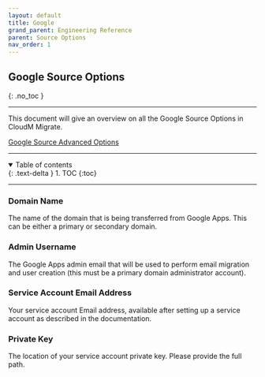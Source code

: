 ```yaml
---
layout: default
title: Google
grand_parent: Engineering Reference
parent: Source Options
nav_order: 1
---
```


## Google Source Options
{: .no_toc }

---
This document will give an overview on all the Google Source Options in CloudM Migrate. 

<a href="https://cloudm-migrate.github.io/documentation/Engineering-Reference/GoogleSourceAO.html">Google Source Advanced Options</a>

---
<a name="top"></a>
<details open markdown="block">
  <summary>
    Table of contents
  </summary>
  {: .text-delta }
1. TOC
{:toc}
</details>

---

### Domain Name

The name of the domain that is being transferred from Google Apps. This can be either a primary or secondary domain.

### Admin Username

The Google Apps admin email that will be used to perform email migration and user creation (this must be a primary domain administrator account).

### Service Account Email Address

Your service account Email address, available after setting up a service account as described in the documentation.

### Private Key

The location of your service account private key. Please provide the full path.
